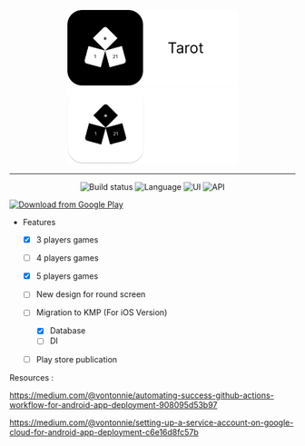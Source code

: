 <p align="center">
  <img width="300" alt="Android tools logo" src= "./doc/banner-light.png#gh-light-mode-only"/>
  <img width="300" alt="Android tools logo" src= "./doc/banner-dark.png#gh-dark-mode-only"/>
</p>

---

<p align="center">
   <img alt="Build status" src="https://github.com/ThomasBernard03/Tarot/actions/workflows/main.yml/badge.svg?branch=main"/>
  <img alt="Language" src="https://img.shields.io/badge/language-kotlin-purple"/>
  <img alt="UI " src="https://img.shields.io/badge/UI%20framework-JetpackCompose-blue"/> 
  <img alt="API" src="https://img.shields.io/badge/plateform-Android-green"/> 
</p>


[<img src="https://play.google.com/intl/en_us/badges/static/images/badges/en_badge_web_generic.png"
alt="Download from Google Play" height="100">](https://play.google.com/store/apps/details?id=fr.thomasbernard03.tarot)

- Features
  - [x] 3 players games
  - [ ] 4 players games
  - [x] 5 players games
  - [ ] New design for round screen
  - [ ] Migration to KMP (For iOS Version)
    - [x] Database
    - [ ] DI
  - [ ] Play store publication




Resources :

https://medium.com/@vontonnie/automating-success-github-actions-workflow-for-android-app-deployment-908095d53b97

https://medium.com/@vontonnie/setting-up-a-service-account-on-google-cloud-for-android-app-deployment-c6e16d8fc57b
